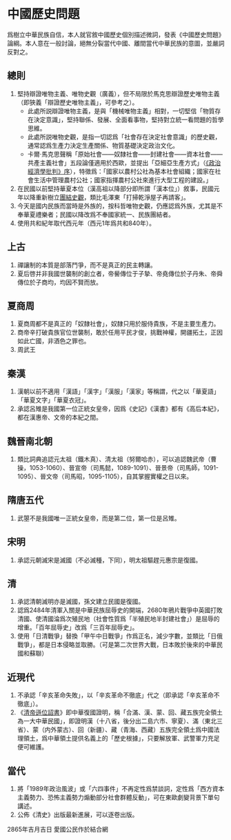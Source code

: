 # 中國歷史問題
爲樹立中華民族自信，本人就官敘中國歷史個別描述微詞，發表《中國歷史問題》論綱。本人意在一般討論，絕無分裂當代中國、離間當代中華民族的意圖，並嚴詞反對之。

## 總則
1. 堅持辯證唯物主義、唯物史觀（廣義），但不局限於馬克思辯證歷史唯物主義（即狹義「辯證歷史唯物主義」，可參考之）。
   - 此處所説辯證唯物主義，是與「機械唯物主義」相對，一切堅信「物質存在決定意識」，堅持聯係、發展、全面看事物，堅持對立統一看問題的哲學思維。
   - 此處所説唯物史觀，是指一切認爲「社會存在決定社會意識」的歷史觀，通常認爲生產力決定生產關係、物質基礎決定政治文化。
   - 卡爾·馬克思聲稱「原始社會——奴隸社會——封建社會——資本社會——共產主義社會」五段論僅適用於西歐，並提出「亞細亞生產方式」（[《政治經濟學批判》序](https://marx.works/me13/me13_003.htm)），特徵爲：「國家以農村公社為基本社會組織；國家在社會生活中管理農村公社；國家指揮農村公社來進行大型工程的建設。」
2. 在民國以前堅持華夏本位（漢高祖以降部分即所謂「漢本位」）敘事，民國元年以降重新樹立[團結史觀](https://www.zhihu.com/question/1924821765022028301)，類比毛澤東「打掃乾淨屋子再請客」。
3. 今天是國内民族而當時是外族的，按科哲唯物史觀，仍應認爲外族，尤其是不奉華夏禮樂者；民國以降改爲不奉國家統一、民族團結者。
4. 使用共和紀年取代西元年（西元1年爲共和840年）。

## 上古
1. 禪讓制的本質是部落鬥爭，而不是真正的民主轉讓。
2. 夏后啓并非我國世襲制的創立者，帝嚳傳位于子摯、帝堯傳位於子丹朱、帝舜傳位於子商均，均因不賢而放。

## 夏商周
1. 夏商周都不是真正的「奴隸社會」，奴隸只用於服侍貴族，不是主要生產力。
2. 商帝辛打破貴族官位世襲制，敢於任用平民才俊，挑戰神權，開疆拓土，正因如此亡國，非酒色之罪也。
3. 周武王

## 秦漢
1. 漢朝以前不適用「漢語」「漢字」「漢服」「漢家」等稱謂，代之以「華夏語」「華夏文字」「華夏衣冠」。
2. 承認呂雉是我國第一位正統女皇帝，因爲《史記》《漢書》都有《高后本紀》，都在漢惠帝、文帝的本紀之間。

## 魏晉南北朝
1. 類比詞典追認元太祖（鐵木真）、清太祖（努爾哈赤），可以追認魏武帝（曹操，1053-1060）、晉宣帝（司馬懿，1089-1091）、晉景帝（司馬師，1091-1095）、晉文帝（司馬昭，1095-1105），自其掌握實權之日以來。

## 隋唐五代
1. 武曌不是我國唯一正統女皇帝，而是第二位，第一位是呂雉。

## 宋明
1. 承認元朝滅宋是滅國（不必滅種，下同），明太祖驅趕元惠宗是復國。

## 清
1. 承認清朝滅明亦是滅國，孫文建立民國是復國。
2. 認爲2484年清軍入關是中華民族屈辱史的開端，2680年鴉片戰爭中英國打敗清國、使清國淪爲次殖民地（社會性質爲「半殖民地半封建社會」）是屈辱的增重。「百年屈辱史」改爲「三百年屈辱史」。
3. 使用「日清戰爭」替換「甲午中日戰爭」作爲正名，減少字數，並類比「日俄戰爭」，都是日本侵略並取勝。（可是第二次世界大戰，日本敗於後來的中華民國和蘇聯）

## 近現代
1. 不承認「辛亥革命失敗」，以「辛亥革命不徹底」代之（即承認「辛亥革命不徹底」）。
2. 《[清帝遜位詔書](http://zh.wikisource.org/wiki/清帝遜位詔書)》即中華復國證明，稱「合滿、漢、蒙、回、藏五族完全領土為一大中華民國」，即證明漢（十八省，後分出二島六市、寧夏）、滿（東北三省）、蒙（内外蒙古）、回（新疆）、藏（青海、西藏）五族完全領土爲中國法理領土，爲中華領土提供名義上的「歷史根據」，只要解放軍、武警軍力充足便可維護。

## 當代
1. 將「1989年政治風波」或「六四事件」不再定性爲禁談詞，定性爲「西方資本主義勢力、恐怖主義勢力煽動部分社會群體反動」，可在東歐劇變背景下單句講述。
2. 公佈《清史》出版最新進展，可以逐卷出版。

2865年吉月吉日 愛國公民作於結合網

